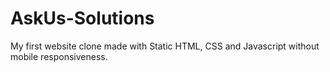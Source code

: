 # AskUs-Solutions
My first website clone made with Static HTML, CSS and Javascript without mobile responsiveness.
